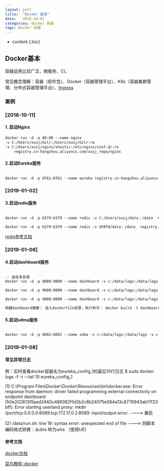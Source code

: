 ```yaml
---
layout: post
title:  "Docker 基本"
date:   2018-10-01 
categories: Docker 容器
tags: Docker 容器
---
```


* content
{:toc}

## Docker基本

   容器运用比较广泛，微服务、CI。

   常见概念理解：容器（软件包）、Docker（容器管理平台）、K8s（容器集群管理、分布式容器管理平台）、[Ingress](https://blog.51cto.com/newfly/2060587)

### 案例

### [2018-10-11]


#### 1. 启动Nginx

```dockerfile
docker run -d -p 80:80 --name nginx 
-v C:/Users/xusj/Git/:/Users/xusj/Git/:rw 
-v C:/Users/xusj/nginx/vhosts/:/etc/nginx/conf.d/:ro  
	registry.cn-hangzhou.aliyuncs.com/xusj_repo/nginx

```

#### 2.启动Eureka服务

```dockerfile

docker run -d -p 8761:8761 --name eureka registry.cn-hangzhou.aliyuncs.com/xusj_repo/eurekaservice
```



### [2019-01-02]

#### 3.启动redis服务

```dockerfile

docker run -d -p 6379:6379 --name redis -v C:/Users/xusj/data：/data  registry.cn-hangzhou.aliyuncs.com/xusj_repo/redis:5.0.3 --appendonly yes

docker run -d -p 6379:6379 --name redis -v $PATH/data：/data  registry.cn-hangzhou.aliyuncs.com/xusj_repo/redis:5.0.3 --appendonly yes


```

[redis参考文档](http://www.runoob.com/docker/docker-install-redis.html)

### [2019-01-08]

#### 4.启动dashboard服务

```dockerfile

-- 挂在多目录
docker run -d -p 9000:9000 --name dashboard -v c:/data/logs:/data/logs -v c:/data/tmp:/data/tmp dashboard-server /bin/bash

docker run -d -p 9000:9000 --name dashboard -v c:/data/logs:/data/logs dashboard-server /bin/bash

docker run -d -p 9000:9000 --name dashboard -v c:/data/logs:/data/logs -e PARAMS="" dashboard-server /bin/bash
```


```dockerfile
构建dashboard镜像： 进入dockerfile目录，执行命令： docker build -t dashboard-server .
```

#### 5.启动sdma服务


```dockerfile

docker run -d -p 8092:8092 --name sdma -v c:/data/logs:/data/logs -v c:/data/tmp:/data/tmp sdma-server /bin/bash
```



### [2019-01-08]

#### 常见异常日志

例：实时查看docker容器名为eureka_config_1的最后10行日志
  $ sudo docker logs -f -t --tail 10 eureka_config_1


(1) C:\Program Files\Docker\Docker\Resources\bin\docker.exe: Error response from daemon: driver failed programming external connectivity on endpoint dashboard (50e202813f9aad2440c489382f1d2b2c8b24075e584a13c8776943ab17f23bff): Error starting userland proxy: mkdir /port/tcp:0.0.0.0:8089:tcp:172.17.0.2:8089: input/output error.   ----> 重启



(2) /data/run.sh: line 19: syntax error: unexpected end of file     ----> 将脚本编码格式转换：从dos 转为unix   （使用UE)



#### 参考文档

[docker文档](https://docs.docker.com/)

[菜鸟教程-docker](http://www.runoob.com/docker/docker-tutorial.html)